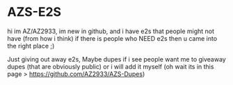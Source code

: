 # AZS-E2S
hi im AZ/AZ2933, im new in github, and i have e2s that people might not have (from how i think) if there is people who NEED e2s then u came into the right place ;)


Just giving out away e2s, Maybe dupes if i see people want me to giveaway dupes (that are obviously public) or i will add it myself
(oh wait its in this page > https://github.com/AZ2933/AZS-Dupes)
